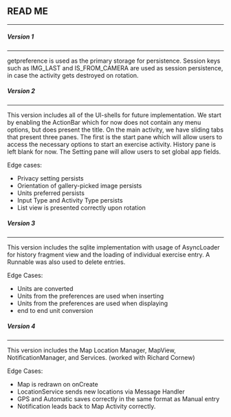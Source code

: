## READ ME
------
##### Version 1
------
getpreference is used as the primary storage for persistence. Session keys such as IMG_LAST and IS_FROM_CAMERA
are used as session persistence, in case the activity gets destroyed on rotation. 

##### Version 2
------
This version includes all of the UI-shells for future implementation. We start by enabling the ActionBar which for now does
not contain any menu options, but does present the title. On the main activity, we have sliding tabs that present three panes.
The first is the start pane which will allow users to access the necessary options to start an exercise activity. History pane is
left blank for now. The Setting pane will allow users to set global app fields.

Edge cases:
* Privacy setting persists
* Orientation of gallery-picked image persists
* Units preferred persists
* Input Type and Activity Type persists
* List view is presented correctly upon rotation


##### Version 3
------
This version includes the sqlite implementation with usage of AsyncLoader for history fragment view
and the loading of individual exercise entry. A Runnable was also used to delete entries.

Edge Cases:
* Units are converted
* Units from the preferences are used when inserting
* Units from the preferences are used when displaying
* end to end unit conversion

##### Version 4
------
This version includes the Map Location Manager, MapView, NotificationManager, and Services.
(worked with Richard Cornew)

Edge Cases:
* Map is redrawn on onCreate
* LocationService sends new locations via Message Handler
* GPS and Automatic saves correctly in the same format as Manual entry
* Notification leads back to Map Activity correctly.




